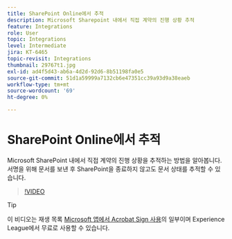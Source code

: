 ```yaml
---
title: SharePoint Online에서 추적
description: Microsoft Sharepoint 내에서 직접 계약의 진행 상황 추적
feature: Integrations
role: User
topic: Integrations
level: Intermediate
jira: KT-6465
topic-revisit: Integrations
thumbnail: 29767t1.jpg
exl-id: ad4f5d43-ab6a-4d2d-92d6-8b51198fa0e5
source-git-commit: 51d1a59999a7132cb6e47351cc39a93d9a38eaeb
workflow-type: tm+mt
source-wordcount: '69'
ht-degree: 0%

---
```


# SharePoint Online에서 추적

Microsoft SharePoint 내에서 직접 계약의 진행 상황을 추적하는 방법을 알아봅니다. 서명을 위해 문서를 보낸 후 SharePoint을 종료하지 않고도 문서 상태를 추적할 수 있습니다.

>[!VIDEO](https://video.tv.adobe.com/v/29767t1?quality=12&learn=on&hidetitle=true)

>[!TIP]
>
>이 비디오는 재생 목록 [Microsoft 앱에서 Acrobat Sign 사용](https://experienceleague.adobe.com/en/playlists/acrobat-sign-integrate-microsoft-apps)의 일부이며 Experience League에서 무료로 사용할 수 있습니다.
